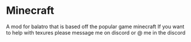 # Minecraft
A mod for balatro that is based off the popular game minecraft
If you want to help with texures please message me on discord or @ me in the discord

